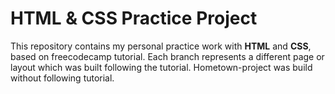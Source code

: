 # HTML & CSS Practice Project

This repository contains my personal practice work with **HTML** and **CSS**, based on freecodecamp tutorial. Each branch represents a different page or layout which was built following the tutorial. Hometown-project was build without following tutorial.

